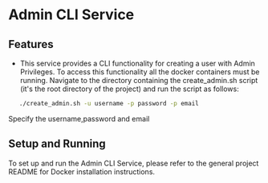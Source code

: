 # Admin CLI Service

## Features
- This service provides a CLI functionality for creating a user with Admin Privileges. To access this functionality all the docker containers must be running. Navigate to the directory containing the create_admin.sh script (it's the root directory of the project) and run the script as follows:

```bash
   ./create_admin.sh -u username -p password -p email
   ```
Specify the username,password and email

## Setup and Running
To set up and run the Admin CLI Service, please refer to the general project README for Docker installation instructions.
